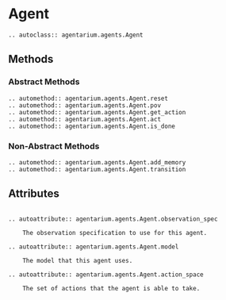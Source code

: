 # Agent

```{eval-rst}
.. autoclass:: agentarium.agents.Agent
```

## Methods

### Abstract Methods
```{eval-rst}
.. automethod:: agentarium.agents.Agent.reset
.. automethod:: agentarium.agents.Agent.pov
.. automethod:: agentarium.agents.Agent.get_action
.. automethod:: agentarium.agents.Agent.act
.. automethod:: agentarium.agents.Agent.is_done
```
### Non-Abstract Methods
```{eval-rst}
.. automethod:: agentarium.agents.Agent.add_memory
.. automethod:: agentarium.agents.Agent.transition
```

## Attributes
```{eval-rst}
        
.. autoattribute:: agentarium.agents.Agent.observation_spec

    The observation specification to use for this agent.
    
.. autoattribute:: agentarium.agents.Agent.model

    The model that this agent uses.
    
.. autoattribute:: agentarium.agents.Agent.action_space

    The set of actions that the agent is able to take.
```
